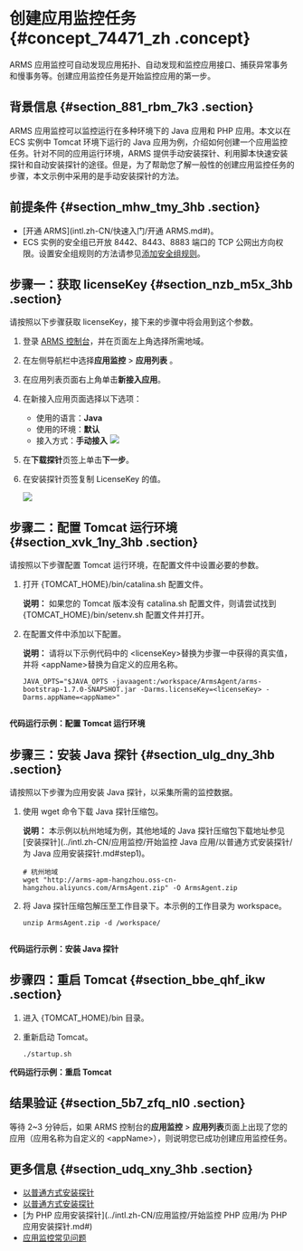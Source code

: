 # 创建应用监控任务 {#concept_74471_zh .concept}

ARMS 应用监控可自动发现应用拓扑、自动发现和监控应用接口、捕获异常事务和慢事务等。创建应用监控任务是开始监控应用的第一步。

## 背景信息 {#section_881_rbm_7k3 .section}

ARMS 应用监控可以监控运行在多种环境下的 Java 应用和 PHP 应用。本文以在 ECS 实例中 Tomcat 环境下运行的 Java 应用为例，介绍如何创建一个应用监控任务。针对不同的应用运行环境，ARMS 提供手动安装探针、利用脚本快速安装探针和自动安装探针的途径。但是，为了帮助您了解一般性的创建应用监控任务的步骤，本文示例中采用的是手动安装探针的方法。

## 前提条件 {#section_mhw_tmy_3hb .section}

-   [开通 ARMS](intl.zh-CN/快速入门/开通 ARMS.md#)。
-   ECS 实例的安全组已开放 8442、8443、8883 端口的 TCP 公网出方向权限。设置安全组规则的方法请参见[添加安全组规则](../../../../../intl.zh-CN/安全/安全组/添加安全组规则.md#)。


## 步骤一：获取 licenseKey {#section_nzb_m5x_3hb .section}

请按照以下步骤获取 licenseKey，接下来的步骤中将会用到这个参数。

1.  登录 [ARMS 控制台](https://arms-ap-southeast-1.console.aliyun.com/#/home)，并在页面左上角选择所需地域。
2.  在左侧导航栏中选择**应用监控** \> **应用列表** 。
3.  在应用列表页面右上角单击**新接入应用**。
4.  在新接入应用页面选择以下选项：

    -   使用的语言：**Java**
    -   使用的环境：**默认**
    -   接入方式：**手动接入**
    ![](http://static-aliyun-doc.oss-cn-hangzhou.aliyuncs.com/assets/img/152228/155739533944353_zh-CN.png)

5.  在**下载探针**页签上单击**下一步**。
6.  在安装探针页签复制 LicenseKey 的值。

    ![](http://static-aliyun-doc.oss-cn-hangzhou.aliyuncs.com/assets/img/152228/155739533942270_zh-CN.png)


## 步骤二：配置 Tomcat 运行环境 {#section_xvk_1ny_3hb .section}

请按照以下步骤配置 Tomcat 运行环境，在配置文件中设置必要的参数。

1.  打开 \{TOMCAT\_HOME\}/bin/catalina.sh 配置文件。

    **说明：** 如果您的 Tomcat 版本没有 catalina.sh 配置文件，则请尝试找到 \{TOMCAT\_HOME\}/bin/setenv.sh 配置文件并打开。

2.  在配置文件中添加以下配置。

    **说明：** 请将以下示例代码中的 <licenseKey\>替换为步骤一中获得的真实值，并将 <appName\>替换为自定义的应用名称。

    ```
    JAVA_OPTS="$JAVA_OPTS -javaagent:/workspace/ArmsAgent/arms-bootstrap-1.7.0-SNAPSHOT.jar -Darms.licenseKey=<licenseKey> -Darms.appName=<appName>"
    					
    ```


**代码运行示例：配置 Tomcat 运行环境**

## 步骤三：安装 Java 探针 {#section_ulg_dny_3hb .section}

请按照以下步骤为应用安装 Java 探针，以采集所需的监控数据。

1.  使用 wget 命令下载 Java 探针压缩包。

    **说明：** 本示例以杭州地域为例，其他地域的 Java 探针压缩包下载地址参见 [安装探针](../intl.zh-CN/应用监控/开始监控 Java 应用/以普通方式安装探针/为 Java 应用安装探针.md#step1)。

    ```
    # 杭州地域
    wget "http://arms-apm-hangzhou.oss-cn-hangzhou.aliyuncs.com/ArmsAgent.zip" -O ArmsAgent.zip
    ```

2.  将 Java 探针压缩包解压至工作目录下。本示例的工作目录为 workspace。

    ```
    unzip ArmsAgent.zip -d /workspace/
    					
    ```


**代码运行示例：安装 Java 探针**

## 步骤四：重启 Tomcat {#section_bbe_qhf_ikw .section}

1.  进入 \{TOMCAT\_HOME\}/bin 目录。
2.  重新启动 Tomcat。

    ``` {#codeblock_ebw_ip9_axh}
    ./startup.sh
    ```


**代码运行示例：重启 Tomcat**

## 结果验证 {#section_5b7_zfq_nl0 .section}

等待 2~3 分钟后，如果 ARMS 控制台的**应用监控** \> **应用列表**页面上出现了您的应用（应用名称为自定义的 <appName\>），则说明您已成功创建应用监控任务。

## 更多信息 {#section_udq_xny_3hb .section}

-   [以普通方式安装探针](https://www.alibabacloud.com/help/zh/faq-list/102779.htm)
-   [以普通方式安装探针](https://www.alibabacloud.com/help/zh/faq-list/113086.htm)
-   [为 PHP 应用安装探针](../intl.zh-CN/应用监控/开始监控 PHP 应用/为 PHP 应用安装探针.md#)
-   [应用监控常见问题](https://www.alibabacloud.com/help/zh/faq-list/67286.htm)


